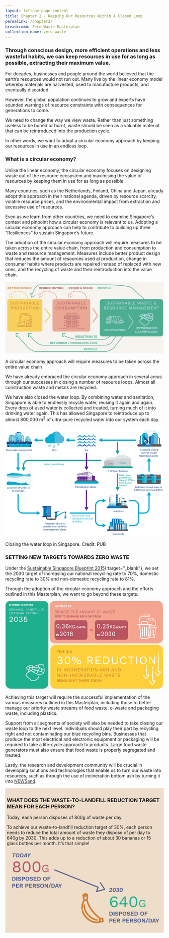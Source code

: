 ```yaml
---
layout: leftnav-page-content
title: Chapter 2 - Keeping Our Resources Within A Closed Loop
permalink: /chapter2/
breadcrumb: Zero Waste Masterplan 
collection_name: zero-waste
---
```


### Through conscious design, more efficient operations and less wasteful habits, we can keep resources in use for as long as possible, extracting their maximum value.

For decades, businesses and people around
the world believed that the earth’s resources
would not run out. Many live by the linear
economy model whereby materials are
harvested, used to manufacture products, and
eventually discarded.

However, the global population continues to
grow and experts have sounded warnings of
resource constraints with consequences for
generations to come.

We need to change the way we view waste.
Rather than just something useless to be
buried or burnt, waste should be seen as a
valuable material that can be reintroduced
into the production cycle.

In other words, we want to adopt a
circular economy approach by keeping
our resources in use in an endless loop.

### What is a circular economy?

Unlike the linear economy, the circular
economy focuses on designing waste out of
the resource ecosystem and maximising the
value of resources by keeping them in use for
as long as possible.

Many countries, such as the Netherlands,
Finland, China and Japan, already adopt this
approach in their national agenda, driven by
resource scarcity, volatile resource prices, and
the environmental impact from extraction and
excessive use of resources.

Even as we learn from other countries, we
need to examine Singapore’s context and
pinpoint how a circular economy is relevant
to us. Adopting a circular economy approach
can help to contribute to building up three
“Resiliences” to sustain Singapore’s future.

The adoption of the circular economy
approach will require measures to be
taken across the entire value chain, from
production and consumption to waste and resource management. Measures include
better product design that reduces the
amount of resources used at production,
change in consumer habits where products
are repaired instead of replaced with new
ones, and the recycling of waste and their
reintroduction into the value chain.

![Alternative text for screen readers](/images/ch2_circular_economy.png)
<caption>A circular economy approach will require measures to be taken across the entire value chain</caption>

We have already embraced the circular
economy approach in several areas through
our successes in closing a number of
resource loops. Almost all construction
waste and metals are recycled.

We have also closed the water loop. By
combining water and sanitation, Singapore
is able to endlessly recycle water, reusing it
again and again. Every drop of used water
is collected and treated, turning much of it
into drinking water again. This has allowed
Singapore to reintroduce up to almost
800,000 m<sup>3</sup> of ultra-pure recycled water into
our system each day.

![Closing the water loop](/images/ch2_water_loop.png)
<caption>Closing the water loop in Singapore. Credit: PUB</caption>


### SETTING NEW TARGETS TOWARDS ZERO WASTE

Under the [Sustainable Singapore Blueprint
2015](http://www.sustainablesingapore.gov.sg){:target="_blank"}, we set the 2030 target of increasing
our national recycling rate to 70%, domestic
recycling rate to 30% and non-domestic
recycling rate to 81%.

Through the adoption of the circular economy
approach and the efforts outlined in this
Masterplan, we want to go beyond
these targets.

![our zero waste targets](/images/ch2_targets.png)

Achieving this target will require the
successful implementation of the various
measures outlined in this Masterplan,
including those to better manage our priority
waste streams of food waste, e-waste and
packaging waste, including plastics.

Support from all segments of society will also
be needed to take closing our waste loop to
the next level. Individuals should play their
part by recycling right and not contaminating
our blue recycling bins. Businesses that
produce the most electrical and electronic
equipment or packaging will be required to
take a life-cycle approach to products. Large
food waste generators must also ensure
that food waste is properly segregated and
treated.

Lastly, the research and development
community will be crucial in developing
solutions and technologies that enable us
to turn our waste into resources, such as
through the use of incineration bottom ash by
turning it into [NEWSand](/newsand/).


<div style="background-color: #eeddca; padding: 5px">

<h3>WHAT DOES THE WASTE-TO-LANDFILL REDUCTION TARGET MEAN FOR EACH PERSON?</h3>

<p>Today, each person disposes of 800g of
waste per day.</p>

<p>To achieve our waste-to-landfill reduction
target of 30%, each person needs to reduce
the total amount of waste they dispose of
per day to 640g by 2030. This adds up to a
reduction of about 30 bananas or 15 glass
bottles per month. It’s that simple!</p>

<img src="/images/ch2_bananas.png" alt="our targets">

</div>
